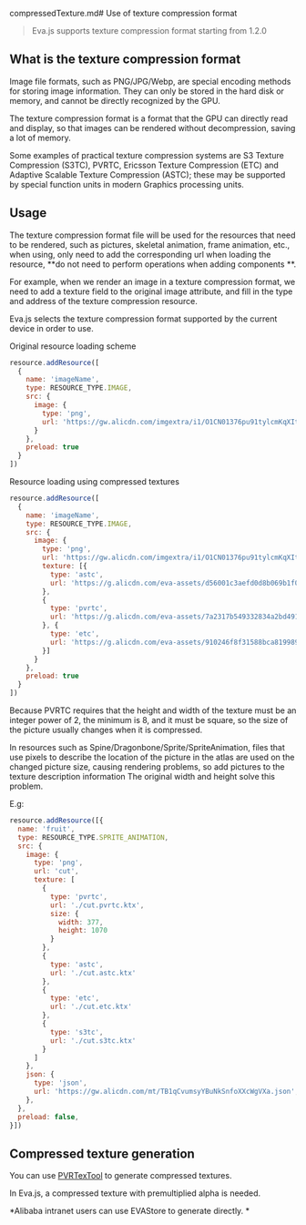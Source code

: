 compressedTexture.md# Use of texture compression format

> Eva.js supports texture compression format starting from 1.2.0

## What is the texture compression format
Image file formats, such as PNG/JPG/Webp, are special encoding methods for storing image information. They can only be stored in the hard disk or memory, and cannot be directly recognized by the GPU.

The texture compression format is a format that the GPU can directly read and display, so that images can be rendered without decompression, saving a lot of memory.

Some examples of practical texture compression systems are S3 Texture Compression (S3TC), PVRTC, Ericsson Texture Compression (ETC) and Adaptive Scalable Texture Compression (ASTC); these may be supported by special function units in modern Graphics processing units.


## Usage
The texture compression format file will be used for the resources that need to be rendered, such as pictures, skeletal animation, frame animation, etc., when using, only need to add the corresponding url when loading the resource, **do not need to perform operations when adding components **.

For example, when we render an image in a texture compression format, we need to add a texture field to the original image attribute, and fill in the type and address of the texture compression resource.

Eva.js selects the texture compression format supported by the current device in order to use.

Original resource loading scheme
```js
resource.addResource([
  {
    name: 'imageName',
    type: RESOURCE_TYPE.IMAGE,
    src: {
      image: {
        type: 'png',
        url: 'https://gw.alicdn.com/imgextra/i1/O1CN01376pu91tylcmKqXIt_!!6000000005971-2-tps-658-1152.png',
      }
    },
    preload: true
  }
])
```

Resource loading using compressed textures

```js
resource.addResource([
  {
    name: 'imageName',
    type: RESOURCE_TYPE.IMAGE,
    src: {
      image: {
        type: 'png',
        url: 'https://gw.alicdn.com/imgextra/i1/O1CN01376pu91tylcmKqXIt_!!6000000005971-2-tps-658-1152.png',
        texture: [{
          type: 'astc',
          url: 'https://g.alicdn.com/eva-assets/d56001c3aefd0d8b069b1f0c4f3d2aec/0.0.1/tmp/08056/image.astc.ktx'
        },
        {
          type: 'pvrtc',
          url: 'https://g.alicdn.com/eva-assets/7a2317b549332834a2bd491e9ce9324a/0.0.1/tmp/835e3/image.pvrtc.ktx'
        }, {
          type: 'etc',
          url: 'https://g.alicdn.com/eva-assets/910246f8f31588bca8199896272b0767/0.0.1/tmp/371ff/image.etc.ktx'
        }]
      }
    },
    preload: true
  }
])
```

Because PVRTC requires that the height and width of the texture must be an integer power of 2, the minimum is 8, and it must be square, so the size of the picture usually changes when it is compressed.

In resources such as Spine/Dragonbone/Sprite/SpriteAnimation, files that use pixels to describe the location of the picture in the atlas are used on the changed picture size, causing rendering problems, so add pictures to the texture description information The original width and height solve this problem.

E.g:

```js
resource.addResource([{
  name: 'fruit',
  type: RESOURCE_TYPE.SPRITE_ANIMATION,
  src: {
    image: {
      type: 'png',
      url: 'cut',
      texture: [
        {
          type: 'pvrtc',
          url: './cut.pvrtc.ktx',
          size: {
            width: 377,
            height: 1070
          }
        },
        {
          type: 'astc',
          url: './cut.astc.ktx'
        },
        {
          type: 'etc',
          url: './cut.etc.ktx'
        },
        {
          type: 's3tc',
          url: './cut.s3tc.ktx'
        }
      ]
    },
    json: {
      type: 'json',
      url: 'https://gw.alicdn.com/mt/TB1qCvumsyYBuNkSnfoXXcWgVXa.json',
    },
  },
  preload: false,
}])
```

## Compressed texture generation
You can use [PVRTexTool](https://developer.imaginationtech.com/pvrtextool/) to generate compressed textures.

In Eva.js, a compressed texture with premultiplied alpha is needed.

*Alibaba intranet users can use EVAStore to generate directly. *

<br/>
<br/>
<br/>
<br/>
<br/>
<br/>